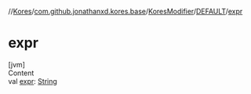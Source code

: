 //[Kores](../../../index.md)/[com.github.jonathanxd.kores.base](../../index.md)/[KoresModifier](../index.md)/[DEFAULT](index.md)/[expr](expr.md)



# expr  
[jvm]  
Content  
val [expr](expr.md): [String](https://kotlinlang.org/api/latest/jvm/stdlib/kotlin/-string/index.html)  



